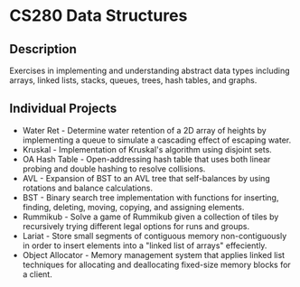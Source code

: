 # CS280 Data Structures

## Description
Exercises in implementing and understanding abstract data types including arrays, linked lists, stacks, queues, trees, hash tables, and graphs.

## Individual Projects
* Water Ret - Determine water retention of a 2D array of heights by implementing a queue to simulate a cascading effect of escaping water.
* Kruskal - Implementation of Kruskal's algorithm using disjoint sets.
* OA Hash Table - Open-addressing hash table that uses both linear probing and double hashing to resolve collisions.
* AVL - Expansion of BST to an AVL tree that self-balances by using rotations and balance calculations.
* BST - Binary search tree implementation with functions for inserting, finding, deleting, moving, copying, and assigning elements.
* Rummikub - Solve a game of Rummikub given a collection of tiles by recursively trying different legal options for runs and groups.
* Lariat - Store small segments of contiguous memory non-contiguously in order to insert elements into a "linked list of arrays" effeciently.
* Object Allocator - Memory management system that applies linked list techniques for allocating and deallocating fixed-size memory blocks for a client.
